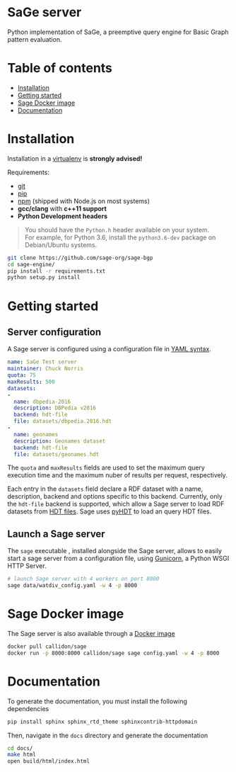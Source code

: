 # SaGe server
Python implementation of SaGe, a preemptive query engine for Basic Graph pattern evaluation.

# Table of contents

* [Installation](#installation)
* [Getting started](#getting-started)
* [Sage Docker image](#sage-docker-image)
* [Documentation](#documentation)

# Installation

Installation in a [virtualenv](https://virtualenv.pypa.io/en/stable/) is **strongly advised!**

Requirements:
* [git](https://git-scm.com/)
* [pip](https://pip.pypa.io/en/stable/)
* [npm](https://nodejs.org/en/) (shipped with Node.js on most systems)
* **gcc/clang** with **c++11 support**
* **Python Development headers**
> You should have the `Python.h` header available on your system.   
> For example, for Python 3.6, install the `python3.6-dev` package on Debian/Ubuntu systems.

```bash
git clone https://github.com/sage-org/sage-bgp
cd sage-engine/
pip install -r requirements.txt
python setup.py install
```

# Getting started

## Server configuration

A Sage server is configured using a configuration file in [YAML syntax](http://yaml.org/).

```yaml
name: SaGe Test server
maintainer: Chuck Norris
quota: 75
maxResults: 500
datasets:
-
  name: dbpedia-2016
  description: DBPedia v2016
  backend: hdt-file
  file: datasets/dbpedia.2016.hdt
-
  name: geonames
  description: Geonames dataset
  backend: hdt-file
  file: datasets/geonames.hdt
```

The `quota` and `maxResults` fields are used to set the maximum query execution time and the maximum nuber of results
per request, respectively.

Each entry in the `datasets` field declare a RDF dataset with a name, description, backend and options specific to this backend.
Currently, only the `hdt-file` backend is supported, which allow a Sage server to load RDF datasets from [HDT files](http://www.rdfhdt.org/). Sage uses [pyHDT](https://github.com/Callidon/pyHDT) to load an query HDT files.

## Launch a Sage server

The `sage` executable , installed alongside the Sage server, allows to easily start a sage server from a configuration file, using [Gunicorn](http://gunicorn.org/), a Python WSGI HTTP Server.

```bash
# launch Sage server with 4 workers on port 8000
sage data/watdiv_config.yaml -w 4 -p 8000
```

# Sage Docker image

The Sage server is also available through a [Docker image](https://hub.docker.com/r/callidon/sage/)

```bash
docker pull callidon/sage
docker run -p 8000:8000 callidon/sage sage config.yaml -w 4 -p 8000
```

# Documentation

To generate the documentation, you must install the following dependencies

```bash
pip install sphinx sphinx_rtd_theme sphinxcontrib-httpdomain
```

Then, navigate in the `docs` directory and generate the documentation

```bash
cd docs/
make html
open build/html/index.html
```
